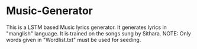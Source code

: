 # Music-Generator
This is a LSTM based Music lyrics generator. It generates lyrics in "manglish" language. 
It is trained on the songs sung by Sithara.
NOTE: Only words given in "Wordlist.txt" must be used for seeding.
